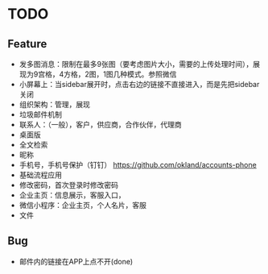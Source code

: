 # TODO

## Feature

- 发多图消息：限制在最多9张图（要考虑图片大小，需要的上传处理时间），展现为9宫格，4方格，2图，1图几种模式。参照微信
- 小屏幕上：当sidebar展开时，点击右边的链接不直接进入，而是先把sidebar关闭
- 组织架构：管理，展现
- 垃圾邮件机制
- 联系人：（一般），客户，供应商，合作伙伴，代理商
- 桌面版
- 全文检索
- 昵称
- 手机号，手机号保护（钉钉） https://github.com/okland/accounts-phone
- 基础流程应用
- 修改密码，首次登录时修改密码
- 企业主页：信息展示，客服入口，
- 微信小程序：企业主页，个人名片，客服
- 文件


## Bug

- 邮件内的链接在APP上点不开(done)
